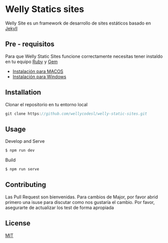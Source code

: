 # Welly Statics sites

Welly Site es un framework de desarrollo de sites estáticos basado en [Jekyll](https://jekyllrb.com/)

## Pre - requisitos

Para que Welly Static Sites funcione correctamente necesitas tener instaldo en tu equipo [Ruby](https://www.ruby-lang.org/es/) y [Gem](https://rubygems.org/?locale=es)

- [Instalación para MACOS](https://jekyllrb.com/docs/installation/macos/)
- [Instalación para Windows](https://jekyllrb.com/docs/installation/windows/) 


## Installation

Clonar el repositorio en tu entorno local 

```javascript
git clone https://github.com/wellycodesl/welly-static-sites.git
```

## Usage

Develop and Serve
```javascript
$ npm run dev
```

Build
```javascript
$ npm run serve
```

## Contributing
Las Pull Request son bienvenidas. Para cambios de Major, por favor abrid primero una isuse para discutar como nos gustaría el cambio. 
Por favor, asegurarte de actualizar los test de forma apropiada


## License
[MIT](https://choosealicense.com/licenses/mit/)